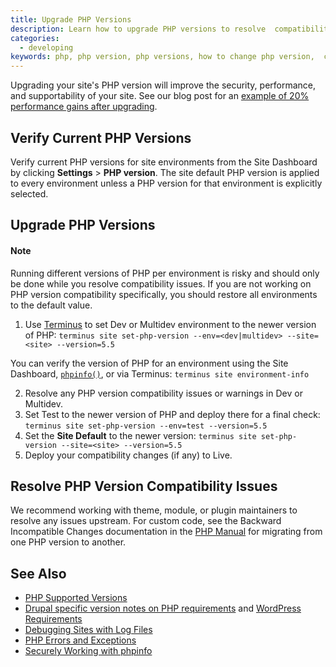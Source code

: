 ```yaml
---
title: Upgrade PHP Versions
description: Learn how to upgrade PHP versions to resolve  compatibility issues.
categories:
  - developing
keywords: php, php version, php versions, how to change php version,  change php version, update php version, downgrade php version, switch php version
---
```

Upgrading your site's PHP version will improve the security, performance, and supportability of your site. See our blog post for an [example of 20% performance gains after upgrading](https://pantheon.io/blog/choose-your-own-php-adventure-php-55-now-available-20-performance-gains).
## Verify Current PHP Versions
Verify current PHP versions for site environments from the Site Dashboard by clicking **Settings** > **PHP version**. The site default PHP version is applied to every environment unless a PHP version for that environment is explicitly selected.

## Upgrade PHP Versions

<div class="alert alert-info" role="alert">
<h4>Note</h4>
Running different versions of PHP per environment is risky and should only be done while you resolve compatibility issues. If you are not working on PHP version compatibility specifically, you should restore all environments to the default value.
</div>

1. Use [Terminus](/docs/cli) to set Dev or Multidev environment to the newer version of PHP: `terminus site set-php-version --env=<dev|multidev> --site=<site> --version=5.5`

 You can verify the version of PHP for an environment using the Site Dashboard, [`phpinfo()`](/docs/secure-phpinfo/), or via Terminus: `terminus site environment-info`

2. Resolve any PHP version compatibility issues or warnings in Dev or Multidev.
3. Set Test to the newer version of PHP and deploy there for a final check: `terminus site set-php-version --env=test --version=5.5`
4. Set the **Site Default** to the newer version: `terminus site set-php-version --site=<site> --version=5.5`
5. Deploy your compatibility changes (if any) to Live.

## Resolve PHP Version Compatibility Issues

We recommend working with theme, module, or plugin maintainers to resolve any issues upstream. For custom code, see the Backward Incompatible Changes documentation in the [PHP Manual](http://php.net/manual/en/appendices.php) for migrating from one PHP version to another.

## See Also

* [PHP Supported Versions](http://php.net/supported-versions.php)
* [Drupal specific version notes on PHP requirements](https://www.drupal.org/requirements/php#drupalversions) and [WordPress Requirements](https://wordpress.org/about/requirements/)
* [Debugging Sites with Log Files](/docs/debugging-sites-with-log-files/)
* [PHP Errors and Exceptions](/docs/php-errors-and-exceptions/)
* [Securely Working with phpinfo](/docs/secure-phpinfo/)
